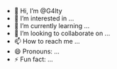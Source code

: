- 👋 Hi, I’m @G4lty
- 👀 I’m interested in ...
- 🌱 I’m currently learning ...
- 💞️ I’m looking to collaborate on ...
- 📫 How to reach me ...
- 😄 Pronouns: ...
- ⚡ Fun fact: ...

<!---
G4lty/G4lty is a ✨ special ✨ repository because its `README.md` (this file) appears on your GitHub profile.
You can click the Preview link to take a look at your changes.
--->
